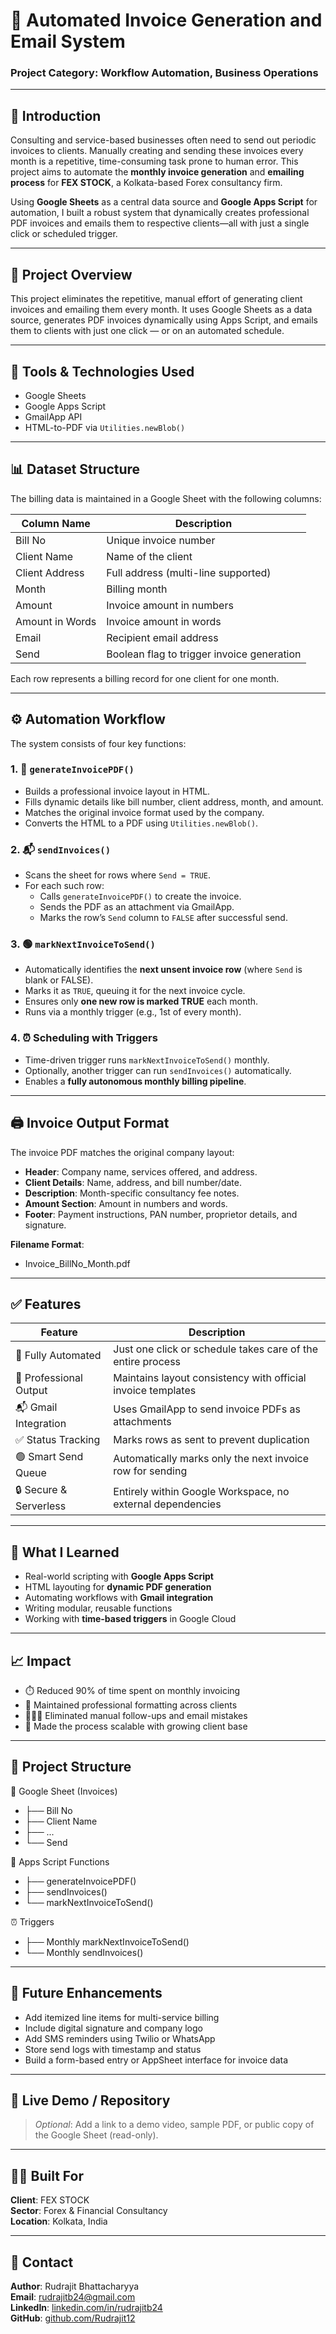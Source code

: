 # 📄 Automated Invoice Generation and Email System

### **Project Category:** Workflow Automation, Business Operations

---

## 🧭 Introduction

Consulting and service-based businesses often need to send out periodic invoices to clients. Manually creating and sending these invoices every month is a repetitive, time-consuming task prone to human error. This project aims to automate the **monthly invoice generation** and **emailing process** for **FEX STOCK**, a Kolkata-based Forex consultancy firm.

Using **Google Sheets** as a central data source and **Google Apps Script** for automation, I built a robust system that dynamically creates professional PDF invoices and emails them to respective clients—all with just a single click or scheduled trigger.

---

## 📁 Project Overview

This project eliminates the repetitive, manual effort of generating client invoices and emailing them every month. It uses Google Sheets as a data source, generates PDF invoices dynamically using Apps Script, and emails them to clients with just one click — or on an automated schedule.

---

## 🧰 Tools & Technologies Used

- Google Sheets  
- Google Apps Script  
- GmailApp API  
- HTML-to-PDF via `Utilities.newBlob()`  

---

## 📊 Dataset Structure

The billing data is maintained in a Google Sheet with the following columns:

| Column Name        | Description                                       |
|--------------------|---------------------------------------------------|
| Bill No            | Unique invoice number                             |
| Client Name        | Name of the client                                |
| Client Address     | Full address (multi-line supported)               |
| Month              | Billing month                                     |
| Amount             | Invoice amount in numbers                         |
| Amount in Words    | Invoice amount in words                           |
| Email              | Recipient email address                           |
| Send               | Boolean flag to trigger invoice generation        |

Each row represents a billing record for one client for one month.

---

## ⚙️ Automation Workflow

The system consists of four key functions:

### 1. 📄 `generateInvoicePDF()`

- Builds a professional invoice layout in HTML.
- Fills dynamic details like bill number, client address, month, and amount.
- Matches the original invoice format used by the company.
- Converts the HTML to a PDF using `Utilities.newBlob()`.

### 2. 📬 `sendInvoices()`

- Scans the sheet for rows where `Send = TRUE`.
- For each such row:
  - Calls `generateInvoicePDF()` to create the invoice.
  - Sends the PDF as an attachment via GmailApp.
  - Marks the row’s `Send` column to `FALSE` after successful send.

### 3. 🟢 `markNextInvoiceToSend()`

- Automatically identifies the **next unsent invoice row** (where `Send` is blank or FALSE).
- Marks it as `TRUE`, queuing it for the next invoice cycle.
- Ensures only **one new row is marked TRUE** each month.
- Runs via a monthly trigger (e.g., 1st of every month).

### 4. ⏰ **Scheduling with Triggers**

- Time-driven trigger runs `markNextInvoiceToSend()` monthly.
- Optionally, another trigger can run `sendInvoices()` automatically.
- Enables a **fully autonomous monthly billing pipeline**.

---

## 🖨️ Invoice Output Format

The invoice PDF matches the original company layout:

- **Header**: Company name, services offered, and address.
- **Client Details**: Name, address, and bill number/date.
- **Description**: Month-specific consultancy fee notes.
- **Amount Section**: Amount in numbers and words.
- **Footer**: Payment instructions, PAN number, proprietor details, and signature.

**Filename Format**:
- Invoice_BillNo_Month.pdf

---

## ✅ Features

| Feature               | Description                                                        |
|------------------------|--------------------------------------------------------------------|
| 🔁 Fully Automated     | Just one click or schedule takes care of the entire process        |
| 📄 Professional Output | Maintains layout consistency with official invoice templates       |
| 📬 Gmail Integration   | Uses GmailApp to send invoice PDFs as attachments                  |
| ✅ Status Tracking     | Marks rows as sent to prevent duplication                          |
| 🟢 Smart Send Queue    | Automatically marks only the next invoice row for sending          |
| 🔒 Secure & Serverless | Entirely within Google Workspace, no external dependencies         |

---

## 🧠 What I Learned

- Real-world scripting with **Google Apps Script**  
- HTML layouting for **dynamic PDF generation**  
- Automating workflows with **Gmail integration**  
- Writing modular, reusable functions  
- Working with **time-based triggers** in Google Cloud  

---

## 📈 Impact

- ⏱️ Reduced 90% of time spent on monthly invoicing  
- 🧾 Maintained professional formatting across clients  
- 🧘🏽‍♂️ Eliminated manual follow-ups and email mistakes  
- 🔁 Made the process scalable with growing client base  

---

## 📂 Project Structure

📄 Google Sheet (Invoices)
- ├── Bill No
- ├── Client Name
- ├── ...
- └── Send

📜 Apps Script Functions
- ├── generateInvoicePDF()
- ├── sendInvoices()
- └── markNextInvoiceToSend()

⏰ Triggers
- ├── Monthly markNextInvoiceToSend()
- └── Monthly sendInvoices()


---

## 🚀 Future Enhancements

- Add itemized line items for multi-service billing  
- Include digital signature and company logo  
- Add SMS reminders using Twilio or WhatsApp  
- Store send logs with timestamp and status  
- Build a form-based entry or AppSheet interface for invoice data  

---

## 🔗 Live Demo / Repository

> _Optional_: Add a link to a demo video, sample PDF, or public copy of the Google Sheet (read-only).

---

## 🧑‍💼 Built For

**Client**: FEX STOCK  
**Sector**: Forex & Financial Consultancy  
**Location**: Kolkata, India  

---

## 👋 Contact

**Author**: Rudrajit Bhattacharyya  
**Email**: rudrajitb24@gmail.com  
**LinkedIn**: [linkedin.com/in/rudrajitb24](https://www.linkedin.com/in/rudrajitb24)  
**GitHub**: [github.com/Rudrajit12](https://github.com/Rudrajit12)
